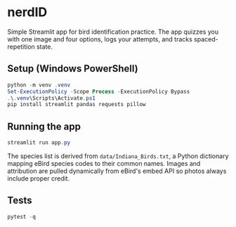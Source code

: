 # nerdID

Simple Streamlit app for bird identification practice. The app quizzes you with one image and four options, logs your attempts, and tracks spaced-repetition state.

## Setup (Windows PowerShell)

```powershell
python -m venv .venv
Set-ExecutionPolicy -Scope Process -ExecutionPolicy Bypass
.\.venv\Scripts\Activate.ps1
pip install streamlit pandas requests pillow
```

## Running the app

```powershell
streamlit run app.py
```


The species list is derived from `data/Indiana_Birds.txt`, a Python dictionary mapping eBird species codes to their common names. Images and attribution are pulled dynamically from eBird's embed API so photos always include proper credit.

## Tests

```powershell
pytest -q
```
